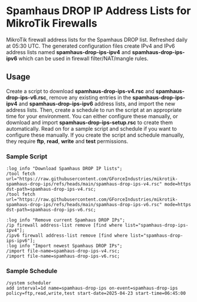 # Spamhaus DROP IP Address Lists for MikroTik Firewalls

MikroTik firewall address lists for the Spamhaus DROP list. Refreshed daily at 05:30 UTC. The generated configuration files create IPv4 and IPv6 address lists named **spamhaus-drop-ips-ipv4** and **spamhaus-drop-ips-ipv6** which can be used in firewall filter/NAT/mangle rules.

## Usage

Create a script to download **spamhaus-drop-ips-v4.rsc** and **spamhaus-drop-ips-v6.rsc**, remove any existing entries in the **spamhaus-drop-ips-ipv4** and **spamhaus-drop-ips-ipv6** address lists, and import the new address lists. Then, create a schedule to run the script at an appropriate time for your environment. You can either configure these manually, or download and import **spamhaus-drop-ips-setup.rsc** to create them automatically. Read on for a sample script and schedule if you want to configure these manually. If you create the script and schedule manually, they require **ftp**, **read**, **write** and **test** permissions.

### Sample Script

```
:log info "Download Spamhaus DROP IP lists";
/tool fetch url="https://raw.githubusercontent.com/GForceIndustries/mikrotik-spamhaus-drop-ips/refs/heads/main/spamhaus-drop-ips-v4.rsc" mode=https dst-path=spamhaus-drop-ips-v4.rsc;
/tool fetch url="https://raw.githubusercontent.com/GForceIndustries/mikrotik-spamhaus-drop-ips/refs/heads/main/spamhaus-drop-ips-v6.rsc" mode=https dst-path=spamhaus-drop-ips-v6.rsc;

:log info "Remove current Spamhaus DROP IPs";
/ip firewall address-list remove [find where list="spamhaus-drop-ips-ipv4"];
/ipv6 firewall address-list remove [find where list="spamhaus-drop-ips-ipv6"];
:log info "Import newest Spamhaus DROP IPs";
/import file-name=spamhaus-drop-ips-v4.rsc;
/import file-name=spamhaus-drop-ips-v6.rsc;
```

### Sample Schedule

```
/system scheduler
add interval=1d name=spamhaus-drop-ips on-event=spamhaus-drop-ips policy=ftp,read,write,test start-date=2025-04-23 start-time=06:45:00
```

